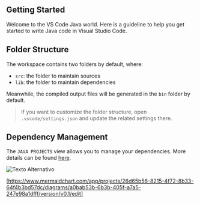 ## Getting Started

Welcome to the VS Code Java world. Here is a guideline to help you get started to write Java code in Visual Studio Code.

## Folder Structure

The workspace contains two folders by default, where:

- `src`: the folder to maintain sources
- `lib`: the folder to maintain dependencies

Meanwhile, the compiled output files will be generated in the `bin` folder by default.

> If you want to customize the folder structure, open `.vscode/settings.json` and update the related settings there.

## Dependency Management

The `JAVA PROJECTS` view allows you to manage your dependencies. More details can be found [here](https://github.com/microsoft/vscode-java-dependency#manage-dependencies).


![Texto Alternativo](https://www.mermaidchart.com/raw/a0bab53b-6b3b-405f-a7a5-247e98a1dfff?theme=light&version=v0.1&format=svg)


[https://www.mermaidchart.com/app/projects/26d65b56-8215-4f72-8b33-64f4b3bd57dc/diagrams/a0bab53b-6b3b-405f-a7a5-247e98a1dfff/version/v0.1/edit]
